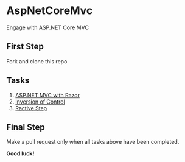 # AspNetCoreMvc

Engage with ASP.NET Core MVC

## First Step

Fork and clone this repo

## Tasks

1. [ASP.NET MVC with Razor](docs/Asp.Net-Razor.md)
1. [Inversion of Control](docs/IoC.md)
1. [Ractive Step](docs/Ractive.md)

## Final Step

Make a pull request only when all tasks above have been completed.

**Good luck!**
